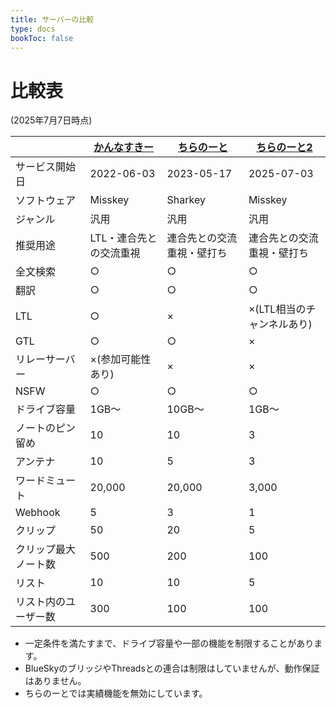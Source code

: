 ```yaml
---
title: サーバーの比較
type: docs
bookToc: false
---
```


# 比較表

(2025年7月7日時点)

|  | [かんなすきー](https://misskey.7ka.org) | [ちらのーと](https://calckey.7ka.org) | [ちらのーと2](https://chiranote.com) |
| --- | --- | --- | --- |
| サービス開始日 | 2022-06-03 | 2023-05-17 | 2025-07-03 |
| ソフトウェア | Misskey | Sharkey | Misskey |
| ジャンル | 汎用 | 汎用 | 汎用 |
| 推奨用途 | LTL・連合先との交流重視 | 連合先との交流重視・壁打ち | 連合先との交流重視・壁打ち |
| 全文検索 | ○ | ○ | ○ |
| 翻訳 | ○ | ○ | ○ |
| LTL | ○ | × | ×(LTL相当のチャンネルあり) |
| GTL | ○ | ○ | × |
| リレーサーバー | ×(参加可能性あり) | × | × |
| NSFW | ○ | ○ | ○ |
| ドライブ容量 | 1GB〜 | 10GB〜 | 1GB〜 |
| ノートのピン留め | 10 | 10 | 3 |
| アンテナ | 10 | 5 | 3 |
| ワードミュート | 20,000 | 20,000 | 3,000 |
| Webhook | 5 | 3 | 1 |
| クリップ | 50 | 20 | 5 |
| クリップ最大ノート数 | 500 | 200 | 100 |
| リスト | 10 | 10 | 5 |
| リスト内のユーザー数 | 300 | 100 | 100 |

- 一定条件を満たすまで、ドライブ容量や一部の機能を制限することがあります。
- BlueSkyのブリッジやThreadsとの連合は制限はしていませんが、動作保証はありません。
- ちらのーとでは実績機能を無効にしています。
